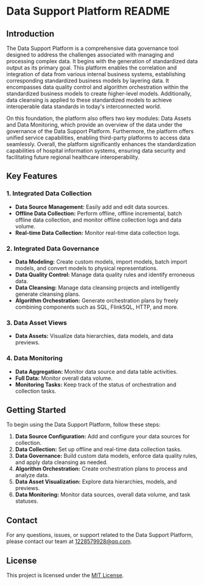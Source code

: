 # Data Support Platform README

## Introduction

The Data Support Platform is a comprehensive data governance tool designed to address the challenges associated with managing and processing complex data. It begins with the generation of standardized data output as its primary goal. This platform enables the correlation and integration of data from various internal business systems, establishing corresponding standardized business models by layering data. It encompasses data quality control and algorithm orchestration within the standardized business models to create higher-level models. Additionally, data cleansing is applied to these standardized models to achieve interoperable data standards in today's interconnected world. 

On this foundation, the platform also offers two key modules: Data Assets and Data Monitoring, which provide an overview of the data under the governance of the Data Support Platform. Furthermore, the platform offers unified service capabilities, enabling third-party platforms to access data seamlessly. Overall, the platform significantly enhances the standardization capabilities of hospital information systems, ensuring data security and facilitating future regional healthcare interoperability.

## Key Features

### 1. Integrated Data Collection

- **Data Source Management:** Easily add and edit data sources.
- **Offline Data Collection:** Perform offline, offline incremental, batch offline data collection, and monitor offline collection logs and data volume.
- **Real-time Data Collection:** Monitor real-time data collection logs.

### 2. Integrated Data Governance

- **Data Modeling:** Create custom models, import models, batch import models, and convert models to physical representations.
- **Data Quality Control:** Manage data quality rules and identify erroneous data.
- **Data Cleansing:** Manage data cleansing projects and intelligently generate cleansing plans.
- **Algorithm Orchestration:** Generate orchestration plans by freely combining components such as SQL, FlinkSQL, HTTP, and more.

### 3. Data Asset Views

- **Data Assets:** Visualize data hierarchies, data models, and data previews.

### 4. Data Monitoring

- **Data Aggregation:** Monitor data source and data table activities.
- **Full Data:** Monitor overall data volume.
- **Monitoring Tasks:** Keep track of the status of orchestration and collection tasks.

## Getting Started

To begin using the Data Support Platform, follow these steps:

1. **Data Source Configuration:** Add and configure your data sources for collection.
2. **Data Collection:** Set up offline and real-time data collection tasks.
3. **Data Governance:** Build custom data models, enforce data quality rules, and apply data cleansing as needed.
4. **Algorithm Orchestration:** Create orchestration plans to process and analyze data.
5. **Data Asset Visualization:** Explore data hierarchies, models, and previews.
6. **Data Monitoring:** Monitor data sources, overall data volume, and task statuses.

## Contact

For any questions, issues, or support related to the Data Support Platform, please contact our team at [1228579928@qq.com](mailto:1228579928@qq.com).

## License

This project is licensed under the [MIT License](LICENSE).
